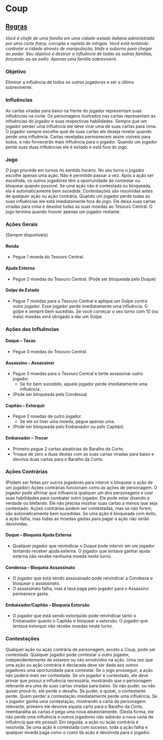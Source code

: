 # Coup

## [Regras](https://www.tabuleirocriativo.com.br/Manuals/manual_coup_2_edicao.pdf)

_Você é chefe de uma família em uma cidade-estado italiana administrada por
uma corte fraca, corrupta e repleta de intrigas. Você está tentando controlar a
cidade através de manipulação, blefe e suborno para chegar ao poder.
Seu objetivo é destruir a influência de todas as outras famílias,
forçando-as ao exílio. Apenas uma família sobreviverá._

### Objetivo

Eliminar a influência de todos os outros jogadores
e ser o último sobrevivente.

### Influências

As cartas viradas para baixo na frente do jogador
representam suas influências na corte. Os personagens ilustrados nas cartas representam as influências do jogador e suas respectivas habilidades.
Sempre que um jogador perder uma influência ele deve virar
uma de suas cartas para cima. O jogador sempre escolhe qual de suas cartas ele deseja revelar quando perde uma influência. Cartas reveladas permanecem assim visíveis para todos, e não fornecerão mais influência para o jogador.
Quando um jogador perde suas duas influências
ele é exilado e está fora do jogo.

### Jogo

O jogo procede em turnos no sentido horário.
No seu turno o jogador escolhe apenas uma ação. Não é permitido passar a vez.
Após a ação ser escolhida, os outros jogadores têm a oportunidade de contestar ou bloquear quando possível. Se uma ação não é contestada ou bloqueada,
ela é automaticamente bem sucedida. Contestações são resolvidas antes de qualquer ação ou ação contrária. Quando um jogador perde todas as suas influências ele está
imediatamente fora do jogo. Ele deixa suas cartas viradas para cima e devolve todas as suas moedas ao Tesouro Central. O jogo termina quando houver apenas um jogador restante.

### Ações Gerais
(Sempre disponíveis)
#### Renda
- Pegue 1 moeda do Tesouro Central.
#### Ajuda Externa
- Pegue 2 moedas do Tesouro Central. (Pode ser bloqueada pelo Duque)
#### Golpe de Estado
- Pague 7 moedas para o Tesouro Central e aplique um Golpe contra
outro jogador. Esse jogador perde imediatamente uma influência.
O golpe é sempre bem sucedido. Se você começar o seu turno
com 10 (ou mais) moedas será obrigado a dar um Golpe.

### Ações das Influências

#### Duque – Taxas

- Pegue 3 moedas do Tesouro Central.

#### Assassino – Assassinar

- Pague 3 moedas para o Tesouro Central e tente
  assassinar outro jogador.
  - Se for bem sucedido,
    aquele jogador perde imediatamente
    uma influência.
- (Pode ser bloqueada pela Condessa)

#### Capitão – Extorquir

- Pegue 2 moedas de outro jogador.
  - Se ele só tiver uma moeda, pegue apenas uma.
- (Pode ser bloqueada pelo Embaixador ou pelo Capitão)

#### Embaixador – Trocar

- Primeiro pegue 2 cartas aleatórias do Baralho da Corte.
- Troque de zero a duas destas com as suas cartas viradas para baixo e devolva duas cartas para o Baralho da Corte.

### Ações Contrárias

(Podem ser feitas por outros jogadores para intervir e bloquear a ação de um jogador)
Ações contrárias funcionam como as ações de personagem.
O jogador pode afirmar que influencia qualquer um dos personagens
e usar suas habilidades para combater outro jogador.
Ele pode estar dizendo a verdade ou blefando. Ele não precisa
mostrar suas cartas a menos que seja contestado. Ações contrárias
podem ser contestadas, mas se não forem, são automaticamente
bem sucedidas. Se uma ação é bloqueada com êxito, a ação falha,
mas todas as moedas gastas para pagar a ação não serão devolvidas.

#### Duque – Bloqueia Ajuda Externa

- Qualquer jogador que reivindicar o Duque pode
  intervir em um jogador tentando receber ajuda
  externa. O jogador que tentava ganhar ajuda
  externa não recebe nenhuma moeda neste turno.

#### Condessa – Bloqueia Assassinato

- O jogador que está sendo assassinado pode
  reivindicar a Condessa e bloquear o assassinato.
- O assassinato falha, mas a taxa paga pelo
  jogador para o Assassino permanece gasta.

#### Embaixador/Capitão – Bloqueia Extorsão

- O jogador que está sendo extorquido pode
  reivindicar tanto o Embaixador quanto o Capitão
  e bloquear a extorsão. O jogador que tentava
  extorquir não recebe moedas neste turno.

### Contestações

Qualquer ação ou ação contrária de personagem, exceto o Coup,
pode ser contestada. Qualquer jogador pode contestar o outro jogador, independentemente de estarem ou não envolvidos na ação. Uma vez que uma ação ou ação contrária é declarada deve ser dada aos outros jogadores uma oportunidade para contestar. Se o jogo prosseguir, a ação não poderá mais ser contestada. Se um jogador é contestado, ele deve provar que possui a influência necessária, mostrando que o personagem relevante era uma de suas cartas viradas para baixo. Se não puder, ou não quiser prová-lo, ele perde o desafio. Se puder, e quiser, o contestante perde. Quem perder a contestação imediatamente perde uma influência. Se o jogador ganha uma contestação, mostrando a carta de personagem relevante, primeiro ele devolve aquela carta para o Baralho da Corte, reembaralha as cartas e pega uma nova aleatoriamente. (Desta forma, ele não perde uma influência e outros jogadores não saberão a nova carta de influência que ele possui). Em seguida, a ação ou ação contrária é resolvida. Se uma ação é contestada com sucesso, toda a ação falha e qualquer moeda paga como o custo da ação é devolvida para o jogador.
